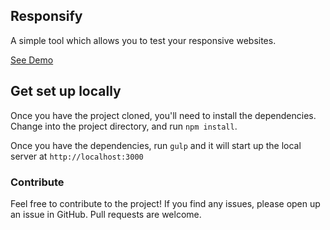 ## Responsify
A simple tool which allows you to test your responsive websites.

[See Demo](http://drewrawitz.com/projects/responsify/)

## Get set up locally

Once you have the project cloned, you'll need to install the dependencies.  Change into the project directory, and run `npm install`.

Once you have the dependencies, run `gulp` and it will start up the local server at `http://localhost:3000`

### Contribute
Feel free to contribute to the project! If you find any issues, please open up an issue in GitHub.  Pull requests are welcome.

